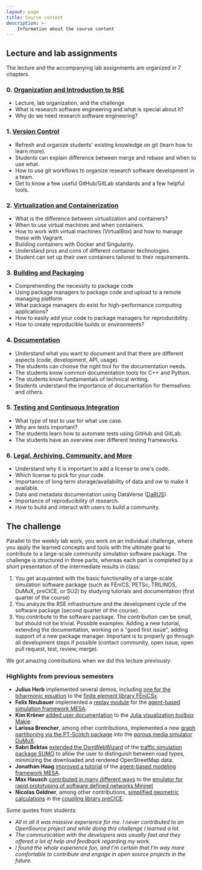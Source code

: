 ```yaml
---
layout: page
title: Course content
description: >-
    Information about the course content
---
```


## Lecture and lab assignments

The lecture and the accompanying lab assignments are organized in 7 chapters.

### 0. [Organization and Introduction to RSE](https://github.com/Simulation-Software-Engineering/Lecture-Material/blob/main/00_organization/README.md)

- Lecture, lab organization, and the challenge
- What is research software engineering and what is special about it?
- Why do we need research software engineering?

### 1. [Version Control](https://github.com/Simulation-Software-Engineering/Lecture-Material/blob/main/01_version_control/README.md)

- Refresh and organize students' existing knowledge on git (learn how to learn more).
- Students can explain difference between merge and rebase and when to use what.
- How to use git workflows to organize research software development in a team.
- Get to know a few useful GitHub/GitLab standards and a few helpful tools.

### 2. [Virtualization and Containerization](https://github.com/Simulation-Software-Engineering/Lecture-Material/blob/main/02_virtualization_and_containers/README.md)

- What is the difference between virtualization and containers?
- When to use virtual machines and when containers.
- How to work with virtual machines (VirtualBox) and how to manage these with Vagrant.
- Building containers with Docker and Singularity.
- Understand pros and cons of different container technologies.
- Student can set up their own containers tailored to their requirements.

### 3. [Building and Packaging](https://github.com/Simulation-Software-Engineering/Lecture-Material/blob/main/03_building_and_packaging/README.md)

- Comprehending the necessity to package code
- Using package managers to package code and upload to a remote managing platform
- What package managers do exist for high-performance computing applications?
- How to easily add your code to package managers for reproducibility.
- How to create reproducible builds or environments?

### 4. [Documentation](https://github.com/Simulation-Software-Engineering/Lecture-Material/blob/main/04_documentation/README.md)

- Understand what you want to document and that there are different aspects (code, development, API, usage).
- The students can choose the right tool for the documentation needs.
- The students know common documentation tools for C++ and Python.
- The students know fundamentals of technical writing.
- Students understand the importance of documentation for themselves and others.

### 5. [Testing and Continuous Integration](https://github.com/Simulation-Software-Engineering/Lecture-Material/tree/main/05_testing_and_ci)

- What type of test to use for what use case.
- Why are tests important?
- The students learn how to automate tests using GitHub and GitLab.
- The students have an overview over different testing frameworks.

### 6. [Legal, Archiving, Community, and More](https://github.com/Simulation-Software-Engineering/Lecture-Material/tree/main/06_miscellaneous)

- Understand why it is important to add a license to one's code.
- Which license to pick for your code.
- Importance of long term storage/availability of data and ow to make it available.
- Data and metadata documentation using DataVerse ([DaRUS](https://darus.uni-stuttgart.de/)).
- Importance of reproducibility of research.
- How to build and interact with users to build a community.

## The challenge

Parallel to the weekly lab work, you work on an individual challenge, where you apply the learned concepts and tools with the ultimate goal to contribute to a large-scale community simulation software package. The challenge is structured in three parts, whereas each part is completed by a short presentation of the intermediate results in class:

1. You get acquainted with the basic functionality of a large-scale simulation software package (such as FEniCS, PETSc, TRILINOS, DuMuX, preCICE, or SU2) by studying tutorials and documentation (first quarter of the course)
2. You analyze the RSE infrastructure and the development cycle of the software package (second quarter of the course).
3. You contribute to the software package. The contribution can be small, but should not be trivial. Possible examples: Adding a new tutorial, extending the documentation, working on a "good first issue", adding support of a new package manager. Important is to properly go through all development steps if possible (contact community, open issue, open pull request, test, review, merge).

We got amazing contributions when we did this lecture previously:

### Highlights from previous semesters

- **Julius Herb** implemented several demos, including [one for the biharmonic equation](https://github.com/FEniCS/dolfinx/pull/2508) to the [finite element library FEniCSx](https://fenicsproject.org/).
- **Felix Neubauer** implemented a [replay module](https://github.com/Logende/mesa-replay) for the [agent-based simulation framework MESA](https://mesa.readthedocs.io/latest/).
- **Kim Kröner** [added user documentation](https://github.com/MakieOrg/Makie.jl/pull/1641) to the [Julia visualization toolbox Makie](https://makie.juliaplots.org/stable/).
- **Larissa Brencher**, among other contributions, implemented a new [graph partitioning via the PT-Scotch package](https://git.iws.uni-stuttgart.de/dumux-repositories/dumux/-/merge_requests/3005) into the [porous media simulator DuMuX](https://dumux.org/).
- **Sabri Bektas** [extended the OsmWebWizard](https://github.com/eclipse-sumo/sumo/issues/7585) of the [traffic simulation package SUMO](https://eclipse.dev/sumo/) to allow the user to distinguish between road types, minimizing the downloaded and rendered OpenStreetMap data.
- **Jonathan Haag** [improved a tutorial](https://github.com/projectmesa/mesa/issues/1109) of the [agent-based modeling framework MESA](https://mesa.readthedocs.io/latest/).
- **Max Hausch** [contributed in many different ways](https://github.com/mininet/mininet/pulls?q=is%3Apr+author%3Acheriimoya) to the  [emulator for rapid prototyping of software defined networks Mininet](https://github.com/mininet/mininet)
- **Nicolas Geldner**, among other contributions, [simplified geometric calculations](https://github.com/precice/precice/pull/1179) in the [coupling library preCICE](https://precice.org/).

Some quotes from students:

- *All in all it was massive experience for me. I never contributed to an OpenSource project and while doing this challenge I learned a lot.*
- *The communication with the developers was usually fast and they offered a lot of help and feedback regarding my work.*
- *I found the whole experience fun, and I'm certain that I'm way more comfortable to contribute and engage in open source projects in the future.*
